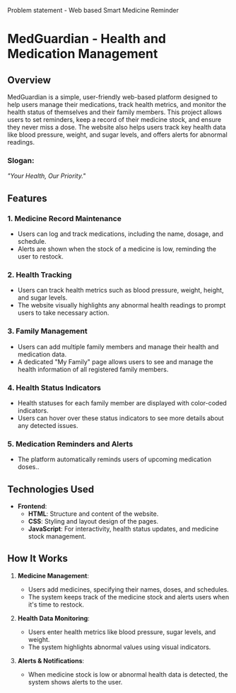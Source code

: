 Problem statement - Web based Smart Medicine Reminder
# MedGuardian - Health and Medication Management

## Overview
MedGuardian is a simple, user-friendly web-based platform designed to help users manage their medications, track health metrics, and monitor the health status of themselves and their family members. This project allows users to set reminders, keep a record of their medicine stock, and ensure they never miss a dose. The website also helps users track key health data like blood pressure, weight, and sugar levels, and offers alerts for abnormal readings.

### **Slogan**: 
_"Your Health, Our Priority."_

## Features

### 1. **Medicine Record Maintenance**
   - Users can log and track medications, including the name, dosage, and schedule.
   - Alerts are shown when the stock of a medicine is low, reminding the user to restock.

### 2. **Health Tracking**
   - Users can track health metrics such as blood pressure, weight, height, and sugar levels.
   - The website visually highlights any abnormal health readings to prompt users to take necessary action.

### 3. **Family Management**
   - Users can add multiple family members and manage their health and medication data.
   - A dedicated "My Family" page allows users to see and manage the health information of all registered family members.

### 4. **Health Status Indicators**
   - Health statuses for each family member are displayed with color-coded indicators.
   - Users can hover over these status indicators to see more details about any detected issues.

### 5. **Medication Reminders and Alerts**
   - The platform automatically reminds users of upcoming medication doses..

## Technologies Used

- **Frontend**: 
  - **HTML**: Structure and content of the website.
  - **CSS**: Styling and layout design of the pages.
  - **JavaScript**: For interactivity, health status updates, and medicine stock management.

## How It Works

1. **Medicine Management**:
   - Users add medicines, specifying their names, doses, and schedules.
   - The system keeps track of the medicine stock and alerts users when it's time to restock.

2. **Health Data Monitoring**:
   - Users enter health metrics like blood pressure, sugar levels, and weight.
   - The system highlights abnormal values using visual indicators.

4. **Alerts & Notifications**:
   - When medicine stock is low or abnormal health data is detected, the system shows alerts to the user.


